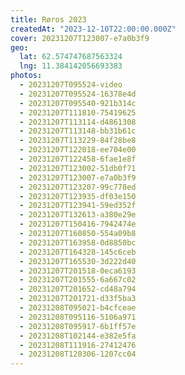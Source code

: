 ```yaml
---
title: Røros 2023
createdAt: "2023-12-10T22:00:00.000Z"
cover: 20231207T123007-e7a0b3f9
geo:
  lat: 62.574747687563324
  lng: 11.384142056693383
photos:
  - 20231207T095524-video
  - 20231207T095524-16378e4d
  - 20231207T095540-921b314c
  - 20231207T111810-75419625
  - 20231207T113114-d4861308
  - 20231207T113148-bb31b61c
  - 20231207T113229-84f28be8
  - 20231207T122018-ee704e00
  - 20231207T122458-6fae1e8f
  - 20231207T123002-51db0f71
  - 20231207T123007-e7a0b3f9
  - 20231207T123207-99c778ed
  - 20231207T123935-df03e150
  - 20231207T123941-59ed352f
  - 20231207T132613-a380e29e
  - 20231207T150416-7942474e
  - 20231207T160850-554a09b8
  - 20231207T163958-0d8850bc
  - 20231207T164328-145c6ceb
  - 20231207T165530-3d222d40
  - 20231207T201518-0eca6193
  - 20231207T201555-6a667c02
  - 20231207T201652-cd48a794
  - 20231207T201721-d33f5ba3
  - 20231208T095021-b4cfceae
  - 20231208T095116-5106a971
  - 20231208T095917-6b1ff57e
  - 20231208T102144-e382e5fa
  - 20231208T111916-27412476
  - 20231208T120306-1207cc04
---
```

